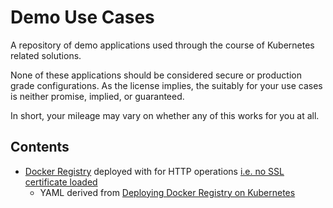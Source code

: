 # Demo Use Cases

A repository of demo applications used through the course of Kubernetes related solutions.

None of these applications should be considered secure or production grade configurations. As the license implies, the suitably for your use cases is neither promise, implied, or guaranteed.

In short, your mileage may vary on whether any of this works for you at all.

## Contents

- [Docker Registry](https://github.com/distribution/distribution) deployed with for HTTP operations [i.e. no SSL certificate loaded](./applications/insecure-registry/)
  - YAML derived from [Deploying Docker Registry on Kubernetes](https://medium.com/geekculture/deploying-docker-registry-on-kubernetes-3319622b8f32)

